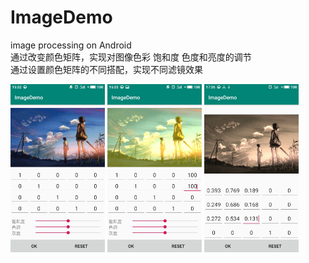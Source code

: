 # ImageDemo
image processing on Android  
通过改变颜色矩阵，实现对图像色彩 饱和度 色度和亮度的调节  
通过设置颜色矩阵的不同搭配，实现不同滤镜效果    
  
<img src=https://github.com/Brcboy/ImageDemo/blob/master/%E5%B1%8F%E5%B9%95%E6%88%AA%E5%9B%BE/4663ffb3f7b5713accd80e0adeeb9ff.jpg height=30% width=30% div align=center/> <img src=https://github.com/Brcboy/ImageDemo/blob/master/%E5%B1%8F%E5%B9%95%E6%88%AA%E5%9B%BE/c654410d85aaa49b73561e6fd272409.jpg height = 30% width=30% div align=center/>
<img src=https://github.com/Brcboy/ImageDemo/blob/master/%E5%B1%8F%E5%B9%95%E6%88%AA%E5%9B%BE/e00c6bde782f63b9801baae80b6f9c1.jpg heght=30% width=30% align=center/>
